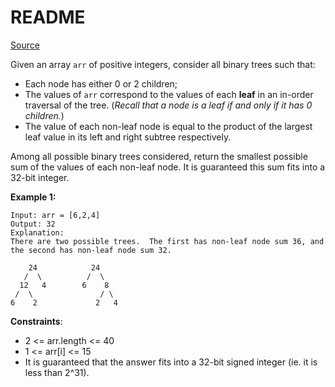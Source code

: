 # README #

[Source](https://leetcode.com/problems/minimum-cost-tree-from-leaf-values/)

Given an array `arr` of positive integers, consider all binary trees such that:

* Each node has either 0 or 2 children;
* The values of `arr` correspond to the values of each **leaf** in an in-order traversal of the tree.  (*Recall that a node is a leaf if and only if it has 0 children.*)
* The value of each non-leaf node is equal to the product of the largest leaf value in its left and right subtree respectively.

Among all possible binary trees considered, return the smallest possible sum of the values of each non-leaf node.  It is guaranteed this sum fits into a 32-bit integer.

**Example 1:**

```
Input: arr = [6,2,4]
Output: 32
Explanation:
There are two possible trees.  The first has non-leaf node sum 36, and the second has non-leaf node sum 32.

    24            24
   /  \          /  \
  12   4        6    8
 /  \               / \
6    2             2   4
```

**Constraints**:

* 2 <= arr.length <= 40
* 1 <= arr[i] <= 15
* It is guaranteed that the answer fits into a 32-bit signed integer (ie. it is less than 2^31).
